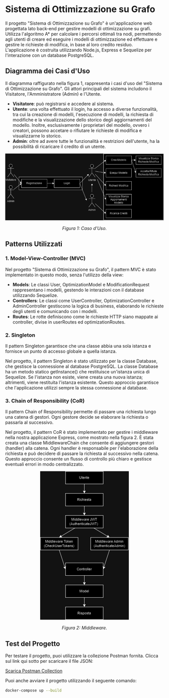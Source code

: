 # Sistema di Ottimizzazione su Grafo

Il progetto "Sistema di Ottimizzazione su Grafo" è un'applicazione web progettata lato back-end per gestire modelli di ottimizzazione su grafi. Utilizza l'algoritmo A* per calcolare i percorsi ottimali tra nodi, permettendo agli utenti di creare ed eseguire i modelli di ottimizzazione ed effettuare e gestire le richieste di modifica, in base al loro credito residuo. L'applicazione è costruita utilizzando Node.js, Express e Sequelize per l'interazione con un database PostgreSQL.

## Diagramma dei Casi d'Uso

Il diagramma raffigurato nella figura 1, rappresenta i casi d'uso del "Sistema di Ottimizzazione su Grafo". Gli attori principali del sistema includono il Visitatore, l'Amministratore (Admin) e l'Utente.

- **Visitatore**: può registrarsi e accedere al sistema.
- **Utente**: una volta effettuato il login, ha accesso a diverse funzionalità, tra cui la creazione di modelli, l'esecuzione di modelli, la richiesta di modifiche e la visualizzazione dello storico degli aggiornamenti del modello. Inoltre, esclusivamente i proprietari del modello, ovvero i creatori, possono accetare o rifiutare le richieste di modifica e visualizzarne lo storico.
- **Admin**: oltre ad avere tutte le funzionalità e restrizioni dell'utente, ha la possibilità di ricaricare il credito di un utente.

<div align="center">

![Casi d'Uso](images/CasiDuso.png)

*Figura 1: Caso d'Uso.*

</div>

## Patterns Utilizzati

### 1. Model-View-Controller (MVC)

Nel progetto "Sistema di Ottimizzazione su Grafo", il pattern MVC è stato implementato in questo modo, senza l'utilizzo della view:
- **Models**: Le classi User, OptimizationModel e ModificationRequest rappresentano i modelli, gestendo le interazioni con il database utilizzando Sequelize.
- **Controllers**: Le classi come UserController, OptimizationController e AdminController gestiscono la logica di business, elaborando le richieste degli utenti e comunicando con i modelli.
- **Routes**: Le rotte definiscono come le richieste HTTP siano mappate ai controller, divise in userRoutes ed optimizationRoutes.

### 2. Singleton

Il pattern Singleton garantisce che una classe abbia una sola istanza e fornisce un punto di accesso globale a quella istanza.

Nel progetto, il pattern Singleton è stato utilizzato per la classe Database, che gestisce la connessione al database PostgreSQL. La classe Database ha un metodo statico getInstance() che restituisce un'istanza unica di Sequelize. Se l'istanza non esiste, viene creata una nuova istanza; altrimenti, viene restituita l'istanza esistente. Questo approccio garantisce che l'applicazione utilizzi sempre la stessa connessione al database.

### 3. Chain of Responsibility (CoR)

Il pattern Chain of Responsibility permette di passare una richiesta lungo una catena di gestori. Ogni gestore decide se elaborare la richiesta o passarla al successivo.

Nel progetto, il pattern CoR è stato implementato per gestire i middleware nella nostra applicazione Express, come mostrato nella figura 2. È stata creata una classe MiddlewareChain che consente di aggiungere gestori (handler) alla catena. Ogni handler è responsabile per l'elaborazione della richiesta e può decidere di passare la richiesta al successivo nella catena. Questo approccio consente un flusso di controllo più chiaro e gestisce eventuali errori in modo centralizzato.

<div align="center">

![CoR](images/CoR.png)

*Figura 2: Middleware.*
</div>

## Test del Progetto

Per testare il progetto, puoi utilizzare la collezione Postman fornita. Clicca sul link qui sotto per scaricare il file JSON:

[Scarica Postman Collection](test/TestProgettoPA.postman_collection.json)

Puoi anche avviare il progetto utilizzando il seguente comando:

```bash
docker-compose up --build

